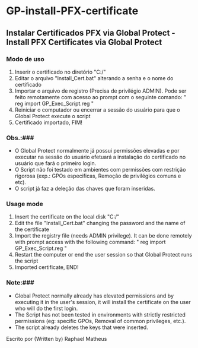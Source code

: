 # GP-install-PFX-certificate
## Instalar Certificados PFX via Global Protect - Install PFX Certificates via Global Protect ##

### Modo de uso ###
1. Inserir o certificado no diretório "C:/"
2. Editar o arquivo "Install_Cert.bat" alterando a senha e o nome do certificado
3. Importar o arquivo de registro (Precisa de privilégio ADMIN). Pode ser feito remotamente com acesso ao prompt com o seguinte comando: " reg import GP_Exec_Script.reg "
4. Reiniciar o computador ou encerrar a sessão do usuário para que o Global Protect execute o script
5. Certificado importado, FIM!

### Obs.:### 
- O Global Protect normalmente já possui permissões elevadas e por executar na sessão do usuário efetuará a instalação do certificado no usuário que fará o primeiro login.
- O Script não foi testado em ambientes com permissões com restrição rigorosa (exp.: GPOs especificas, Remoção de privilégios comuns e etc).
- O script já faz a deleção das chaves que foram inseridas.

### Usage mode ###
1. Insert the certificate on the local disk "C:/"
2. Edit the file "Install_Cert.bat" changing the password and the name of the certificate
3. Import the registry file (needs ADMIN privilege). It can be done remotely with prompt access with the following command: " reg import GP_Exec_Script.reg "
4. Restart the computer or end the user session so that Global Protect runs the script
5. Imported certificate, END!

### Note:### 
- Global Protect normally already has elevated permissions and by executing it in the user's session, it will install the certificate on the user who will do the first login.
- The Script has not been tested in environments with strictly restricted permissions (eg: specific GPOs, Removal of common privileges, etc.).
- The script already deletes the keys that were inserted.

Escrito por (Written by) Raphael Matheus
